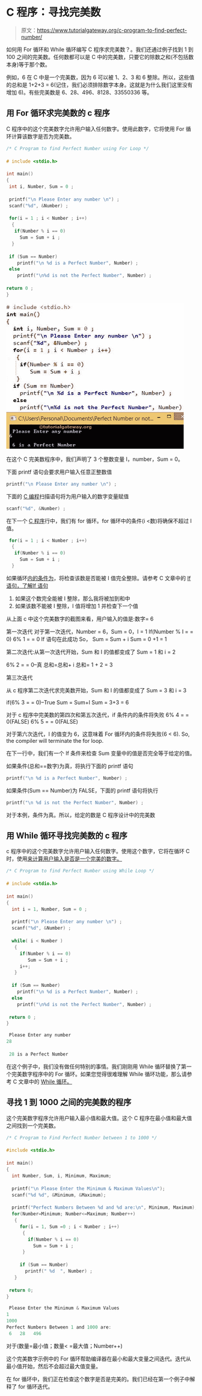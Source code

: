# C 程序：寻找完美数

> 原文：<https://www.tutorialgateway.org/c-program-to-find-perfect-number/>

如何用 For 循环和 While 循环编写 C 程序求完美数？。我们还通过例子找到 1 到 100 之间的完美数。任何数都可以是 C 中的完美数，只要它的除数之和(不包括数本身)等于那个数。

例如，6 在 C 中是一个完美数，因为 6 可以被 1、2、3 和 6 整除。所以，这些值的总和是 1+2+3 = 6(记住，我们必须排除数字本身。这就是为什么我们这里没有增加 6)。有些完美数是 6、28、496、8128、33550336 等。

## 用 For 循环求完美数的 c 程序

C 程序中的这个完美数字允许用户输入任何数字。使用此数字，它将使用 For 循环计算该数字是否为完美数。

```c
/* C Program to find Perfect Number using For Loop */

# include <stdio.h>   

int main()   
{   
 int i, Number, Sum = 0 ;   

 printf("\n Please Enter any number \n") ;   
 scanf("%d", &Number) ;   

 for(i = 1 ; i < Number ; i++)   
  {   
   if(Number % i == 0)   
     Sum = Sum + i ;   
  }    

 if (Sum == Number)   
    printf("\n %d is a Perfect Number", Number) ;   
 else   
    printf("\n%d is not the Perfect Number", Number) ;   

return 0 ;   
}
```

![C Program to find Perfect Number using For Loop](img/00895182f923cacc2df2e3feaf3ebeec.png)

在这个 C 完美数程序中，我们声明了 3 个整数变量 I，number，Sum = 0。

下面 printf 语句会要求用户输入任意正整数值

```c
printf("\n Please Enter any number \n") ;
```

下面的 [C 编程](https://www.tutorialgateway.org/c-programming/)扫描语句将为用户输入的数字变量赋值

```c
scanf("%d", &Number) ;
```

在下一个 [C 程序](https://www.tutorialgateway.org/c-programming-examples/)行中，我们有 for 循环。for 循环中的条件(i <数)将确保不超过 I 值。

```c
 for(i = 1 ; i < Number ; i++)   
  {   
   if(Number % i == 0)   
     Sum = Sum + i ;   
  }
```

如果循环[内的条件为](https://www.tutorialgateway.org/for-loop-in-c-programming/)，将检查该数是否能被 I 值完全整除。请参考 C 文章中的 [If 语句，了解If 语句](https://www.tutorialgateway.org/if-statement-in-c/)

1.  如果这个数完全能被 I 整除，那么我将被加到和中
2.  如果该数不能被 I 整除，I 值将增加 1 并检查下一个值

从上面 c 中这个完美数字的截图来看，用户输入的值是:数字= 6

第一次迭代
对于第一次迭代，Number = 6，Sum = 0，I = 1
If(Number % I = = 0)
6% 1 = = 0
If 语句在此成功 So，
Sum = Sum + i
Sum = 0 +1 = 1

第二次迭代:从第一次迭代开始，Sum 和 I 的值都变成了 Sum = 1 和 i = 2

6% 2 = = 0–真
总和=总和+ i
总和= 1 + 2 = 3

第三次迭代

从 c 程序第二次迭代求完美数开始，Sum 和 I 的值都变成了 Sum = 3 和 i = 3

if(6% 3 = = 0)–True
Sum = Sum+I
Sum = 3+3 = 6

对于 c 程序中完美数的第四次和第五次迭代，if 条件内的条件将失败
6% 4 = = 0(FALSE)
6% 5 = = 0(FALSE)

对于第六次迭代，I 的值变为 6，这意味着 For 循环内的条件将失败(6 < 6). So, the compiler will terminate the for loop.

在下一行中，我们有一个 If 条件来检查 Sum 变量中的值是否完全等于给定的值。

如果条件(总和==数字)为真，将执行下面的 printf 语句

```c
printf("\n %d is a Perfect Number", Number) ;
```

如果条件(Sum == Number)为 FALSE，下面的 printf 语句将执行

```c
printf("\n %d is not the Perfect Number", Number) ;
```

对于本例，条件为真。所以，给定的数是 C 程序设计中的完美数

## 用 While 循环寻找完美数的 c 程序

c 程序中的这个完美数字允许用户输入任何数字。使用这个数字，它将在循环 C 时，使用[来计算用户输入是否是一个完美的数字。](https://www.tutorialgateway.org/while-loop-in-c/)

```c
/* C Program to find Perfect Number using While Loop */

# include <stdio.h>   

int main()   
{   
  int i = 1, Number, Sum = 0 ;   

  printf("\n Please Enter any number \n") ;   
  scanf("%d", &Number) ;   

  while( i < Number )   
   {   
     if(Number % i == 0)   
        Sum = Sum + i ;   
     i++;
   }   

  if (Sum == Number)   
    printf("\n %d is a Perfect Number", Number) ;   
  else   
    printf("\n%d is not the Perfect Number", Number) ;   

 return 0 ;   
}
```

```c
 Please Enter any number 
28

 28 is a Perfect Number
```

在这个例子中，我们没有做任何特别的事情。我们刚刚用 While 循环替换了第一个完美数字程序中的 For 循环。如果您觉得很难理解 While 循环功能，那么请参考 C 文章中的 [While 循环。](https://www.tutorialgateway.org/while-loop-in-c/)

## 寻找 1 到 1000 之间的完美数的程序

这个完美数字程序允许用户输入最小值和最大值。这个 C 程序在最小值和最大值之间找到一个完美数。

```c
/* C Program to Find Perfect Number between 1 to 1000 */

#include <stdio.h>

int main()
{
  int Number, Sum, i, Minimum, Maximum;

  printf("\n Please Enter the Minimum & Maximum Values\n");
  scanf("%d %d", &Minimum, &Maximum);

  printf("Perfect Numbers Between %d and %d are:\n", Minimum, Maximum);
  for(Number=Minimum; Number<=Maximum; Number++)
   {
     for(i = 1, Sum =0 ; i < Number ; i++)   
      {   
        if(Number % i == 0)   
          Sum = Sum + i ;   
      }   

     if (Sum == Number)   
       printf(" %d  ", Number) ;   
   }

 return 0;
}
```

```c
 Please Enter the Minimum & Maximum Values
1
1000
Perfect Numbers Between 1 and 1000 are:
 6   28   496 
```

对于(数量=最小值；数量< =最大值；Number++)

这个完美数字示例中的 For 循环帮助编译器在最小和最大变量之间迭代。迭代从最小值开始，然后不会超过最大值变量。

在 for 循环中，我们正在检查这个数字是否是完美的。我们已经在第一个例子中解释了 for 循环迭代。